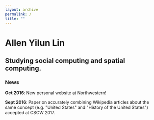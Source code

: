 ```yaml
---
layout: archive
permalink: /
title: ""
---
```

<div class="page-lead" style="background-image:url({{ site.baseurl }}/images/header_image.jpg)">
  <div class="wrap page-lead-content">
    <h1>Allen Yilun Lin</h1>
    <h2>Studying social computing and spatial computing.</h2>
  </div>
</div>

### News
**Oct 2016**: New personal website at Northwestern!

**Sept 2016**: Paper on accurately combining Wikipedia articles about the same concept (e.g. "United States" and "History of the United States") accepted at CSCW 2017. 
